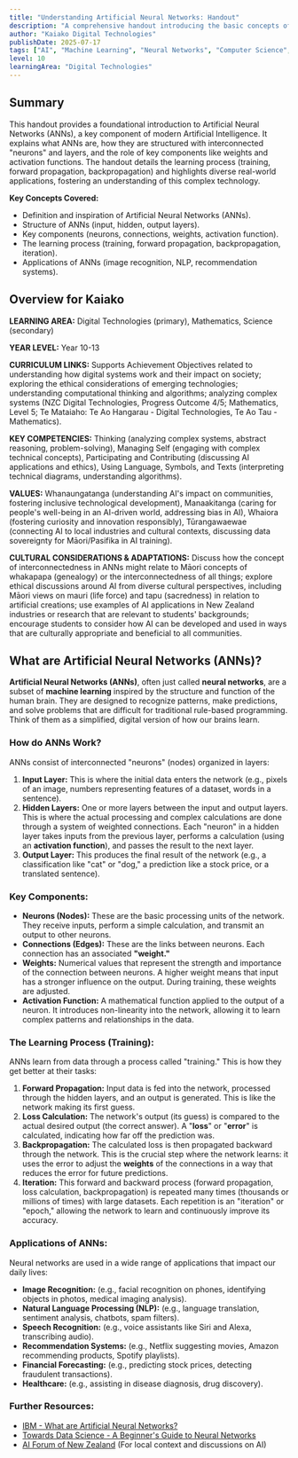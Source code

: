 ```yaml
---
title: "Understanding Artificial Neural Networks: Handout"
description: "A comprehensive handout introducing the basic concepts of how artificial neural networks work, their components, and learning process, designed for digital technologies and computer science students."
author: "Kaiako Digital Technologies"
publishDate: 2025-07-17
tags: ["AI", "Machine Learning", "Neural Networks", "Computer Science", "Digital Technologies", "Comprehension Handout", "Aotearoa New Zealand Curriculum"]
level: 10
learningArea: "Digital Technologies"
---
```


## Summary

This handout provides a foundational introduction to Artificial Neural Networks (ANNs), a key component of modern Artificial Intelligence. It explains what ANNs are, how they are structured with interconnected "neurons" and layers, and the role of key components like weights and activation functions. The handout details the learning process (training, forward propagation, backpropagation) and highlights diverse real-world applications, fostering an understanding of this complex technology.

**Key Concepts Covered:**
*   Definition and inspiration of Artificial Neural Networks (ANNs).
*   Structure of ANNs (input, hidden, output layers).
*   Key components (neurons, connections, weights, activation function).
*   The learning process (training, forward propagation, backpropagation, iteration).
*   Applications of ANNs (image recognition, NLP, recommendation systems).

## Overview for Kaiako

**LEARNING AREA:** Digital Technologies (primary), Mathematics, Science (secondary)

**YEAR LEVEL:** Year 10-13

**CURRICULUM LINKS:** Supports Achievement Objectives related to understanding how digital systems work and their impact on society; exploring the ethical considerations of emerging technologies; understanding computational thinking and algorithms; analyzing complex systems (NZC Digital Technologies, Progress Outcome 4/5; Mathematics, Level 5; Te Mataiaho: Te Ao Hangarau - Digital Technologies, Te Ao Tau - Mathematics).

**KEY COMPETENCIES:** Thinking (analyzing complex systems, abstract reasoning, problem-solving), Managing Self (engaging with complex technical concepts), Participating and Contributing (discussing AI applications and ethics), Using Language, Symbols, and Texts (interpreting technical diagrams, understanding algorithms).

**VALUES:** Whanaungatanga (understanding AI's impact on communities, fostering inclusive technological development), Manaakitanga (caring for people's well-being in an AI-driven world, addressing bias in AI), Whaiora (fostering curiosity and innovation responsibly), Tūrangawaewae (connecting AI to local industries and cultural contexts, discussing data sovereignty for Māori/Pasifika in AI training).

**CULTURAL CONSIDERATIONS & ADAPTATIONS:** Discuss how the concept of interconnectedness in ANNs might relate to Māori concepts of whakapapa (genealogy) or the interconnectedness of all things; explore ethical discussions around AI from diverse cultural perspectives, including Māori views on mauri (life force) and tapu (sacredness) in relation to artificial creations; use examples of AI applications in New Zealand industries or research that are relevant to students' backgrounds; encourage students to consider how AI can be developed and used in ways that are culturally appropriate and beneficial to all communities.

## What are Artificial Neural Networks (ANNs)?

**Artificial Neural Networks (ANNs)**, often just called **neural networks**, are a subset of **machine learning** inspired by the structure and function of the human brain. They are designed to recognize patterns, make predictions, and solve problems that are difficult for traditional rule-based programming. Think of them as a simplified, digital version of how our brains learn.

### How do ANNs Work?

ANNs consist of interconnected "neurons" (nodes) organized in layers:

1.  **Input Layer:** This is where the initial data enters the network (e.g., pixels of an image, numbers representing features of a dataset, words in a sentence).
2.  **Hidden Layers:** One or more layers between the input and output layers. This is where the actual processing and complex calculations are done through a system of weighted connections. Each "neuron" in a hidden layer takes inputs from the previous layer, performs a calculation (using an **activation function**), and passes the result to the next layer.
3.  **Output Layer:** This produces the final result of the network (e.g., a classification like "cat" or "dog," a prediction like a stock price, or a translated sentence).

### Key Components:

*   **Neurons (Nodes):** These are the basic processing units of the network. They receive inputs, perform a simple calculation, and transmit an output to other neurons.
*   **Connections (Edges):** These are the links between neurons. Each connection has an associated **"weight."**
*   **Weights:** Numerical values that represent the strength and importance of the connection between neurons. A higher weight means that input has a stronger influence on the output. During training, these weights are adjusted.
*   **Activation Function:** A mathematical function applied to the output of a neuron. It introduces non-linearity into the network, allowing it to learn complex patterns and relationships in the data.

### The Learning Process (Training):

ANNs learn from data through a process called "training." This is how they get better at their tasks:

1.  **Forward Propagation:** Input data is fed into the network, processed through the hidden layers, and an output is generated. This is like the network making its first guess.
2.  **Loss Calculation:** The network's output (its guess) is compared to the actual desired output (the correct answer). A "**loss**" or "**error**" is calculated, indicating how far off the prediction was.
3.  **Backpropagation:** The calculated loss is then propagated backward through the network. This is the crucial step where the network learns: it uses the error to adjust the **weights** of the connections in a way that reduces the error for future predictions.
4.  **Iteration:** This forward and backward process (forward propagation, loss calculation, backpropagation) is repeated many times (thousands or millions of times) with large datasets. Each repetition is an "iteration" or "epoch," allowing the network to learn and continuously improve its accuracy.

### Applications of ANNs:

Neural networks are used in a wide range of applications that impact our daily lives:

*   **Image Recognition:** (e.g., facial recognition on phones, identifying objects in photos, medical imaging analysis).
*   **Natural Language Processing (NLP):** (e.g., language translation, sentiment analysis, chatbots, spam filters).
*   **Speech Recognition:** (e.g., voice assistants like Siri and Alexa, transcribing audio).
*   **Recommendation Systems:** (e.g., Netflix suggesting movies, Amazon recommending products, Spotify playlists).
*   **Financial Forecasting:** (e.g., predicting stock prices, detecting fraudulent transactions).
*   **Healthcare:** (e.g., assisting in disease diagnosis, drug discovery).

### Further Resources:

*   [IBM - What are Artificial Neural Networks?](https://www.ibm.com/cloud/learn/neural-networks)
*   [Towards Data Science - A Beginner's Guide to Neural Networks](https://towardsdatascience.com/a-beginners-guide-to-neural-networks-1f136a13666)
*   [AI Forum of New Zealand](https://aiforum.org.nz/) (For local context and discussions on AI)